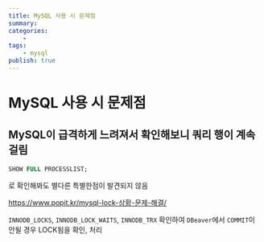 ```yaml
---
title: MySQL 사용 시 문제점
summary: 
categories:
    - 
tags:
    - mysql
publish: true
---
```

# MySQL 사용 시 문제점

## MySQL이 급격하게 느려져서 확인해보니 쿼리 행이 계속 걸림

```SQL
SHOW FULL PROCESSLIST;
```

로 확인해봐도 별다른 특별한점이 발견되지 않음

<https://www.popit.kr/mysql-lock-상황-문제-해결/>

`INNODB_LOCKS`, `INNODB_LOCK_WAITS`, `INNODB_TRX` 확인하여 `DBeaver`에서 `COMMIT`이 안될 경우 LOCK됨을 확인, 처리
